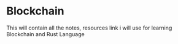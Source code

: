# Blockchain
This will contain all the notes, resources link i will use for learning Blockchain and Rust Language
